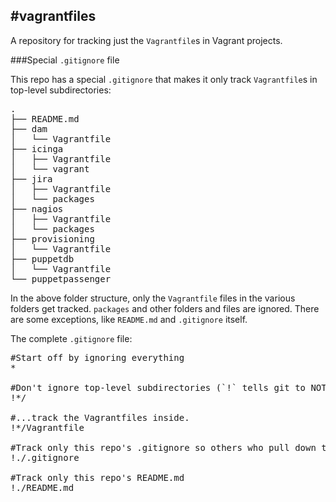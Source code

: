 #vagrantfiles
------------ 

A repository for tracking just the `Vagrantfile`s in Vagrant projects.

###Special `.gitignore` file

This repo has a special `.gitignore` that makes it only track `Vagrantfile`s in top-level subdirectories:

<pre>
.
├── README.md
├── dam
│   └── Vagrantfile
├── icinga
│   ├── Vagrantfile
│   └── vagrant
├── jira
│   ├── Vagrantfile
│   └── packages
├── nagios
│   ├── Vagrantfile
│   └── packages
├── provisioning
│   └── Vagrantfile
├── puppetdb
│   └── Vagrantfile
└── puppetpassenger
</pre>

In the above folder structure, only the `Vagrantfile` files in the various folders get tracked. `packages` and other folders and files are ignored. There are some exceptions, like `README.md` and `.gitignore` itself.

The complete `.gitignore` file:

<pre>
#Start off by ignoring everything
*
 
#Don't ignore top-level subdirectories (`!` tells git to NOT ignore things that match the pattern after the `!`); we need git to be able to look inside of them so it can....
!*/
 
#...track the Vagrantfiles inside.
!*/Vagrantfile

#Track only this repo's .gitignore so others who pull down the repo won't have to create it manually.
!./.gitignore

#Track only this repo's README.md
!./README.md
</pre>